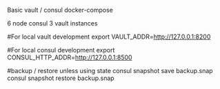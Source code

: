 Basic vault / consul docker-compose

6 node consul
3 vault instances

#For local vault development
export VAULT_ADDR=http://127.0.0.1:8200

#For local consul development
export CONSUL_HTTP_ADDR=http://127.0.0.1:8500

#backup / restore unless using state
consul snapshot save backup.snap
consul snapshot restore backup.snap
